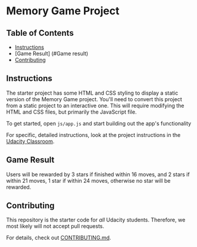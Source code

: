 # Memory Game Project

## Table of Contents

* [Instructions](#instructions)
* [Game Result] (#Game result)
* [Contributing](#contributing)

## Instructions

The starter project has some HTML and CSS styling to display a static version of the Memory Game project. You'll need to convert this project from a static project to an interactive one. This will require modifying the HTML and CSS files, but primarily the JavaScript file.

To get started, open `js/app.js` and start building out the app's functionality

For specific, detailed instructions, look at the project instructions in the [Udacity Classroom](https://classroom.udacity.com/me).

## Game Result
Users will be rewarded by 3 stars if finished within 16 moves, and 2 stars if within 21 moves, 1 star if within 24 moves, otherwise no star will be rewarded.

## Contributing

This repository is the starter code for _all_ Udacity students. Therefore, we most likely will not accept pull requests.

For details, check out [CONTRIBUTING.md](CONTRIBUTING.md).
